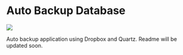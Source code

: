 # Auto Backup Database
 
 ![](https://img.shields.io/static/v1?label=.Net%20Core&message=3.1&color=)
 
Auto backup application using Dropbox and Quartz. Readme will be updated soon.
